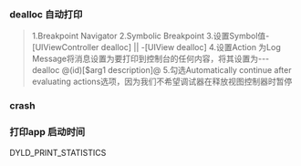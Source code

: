 ### dealloc 自动打印
>1.Breakpoint Navigator
>2.Symbolic Breakpoint
>3.设置Symbol值-[UIViewController dealloc] || -[UIView dealloc]
>4.设置Action 为Log Message将消息设置为要打印到控制台的任何内容，将其设置为--- dealloc @(id)[$arg1 description]@
>5.勾选Automatically continue after evaluating actions选项，因为我们不希望调试器在释放视图控制器时暂停


### crash



### 打印app 启动时间
DYLD_PRINT_STATISTICS
